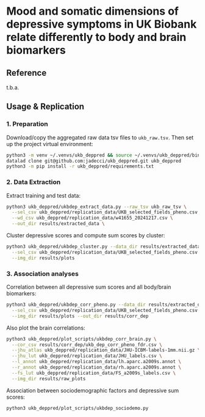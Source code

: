# Mood and somatic dimensions of depressive symptoms in UK Biobank relate differently to body and brain biomarkers

## Reference

t.b.a.

## Usage & Replication
### 1. Preparation

Download/copy the aggregated raw data tsv files to `ukb_raw.tsv`. 
Then set up the project virtual environment:

```bash
python3 -m venv ~/.venvs/ukb_deppred && source ~/.venvs/ukb_deppred/bin/activate
datalad clone git@github.com:jadecci/ukb_deppred.git ukb_deppred
python3 -m pip install -r ukb_deppred/requirements.txt
```

### 2. Data Extraction

Extract training and test data:

```bash
python3 ukb_deppred/ukbdep_extract_data.py --raw_tsv ukb_raw_tsv \
  --sel_csv ukb_deppred/replication_data/UKB_selected_fields_pheno.csv \
  --wd_csv ukb_deppred/replication_data/w41655_20241217.csv \
  --out_dir results/extracted_data \
```

Cluster depressive scores and compute sum scores by cluster:

```bash
python3 ukb_deppred/ukbdep_cluster.py --data_dir results/extracted_data \
  --sel_csv ukb_deppred/replication_data/UKB_selected_fields_pheno.csv \
  --img_dir results/plots
```

### 3. Association analyses

Correlation between all depressive sum scores and all body/brain biomarkers:

```bash
python3 ukb_deppred/ukbdep_corr_pheno.py --data_dir results/extracted_data \
  --sel_csv ukb_deppred/replication_data/UKB_selected_fields_pheno.csv \
  --img_dir results/plots --out_dir results/corr_dep
```

Also plot the brain correlations:

```bash
python3 ukb_deppred/plot_scripts/ukbdep_corr_brain.py \
  --cor_csv results/corr_dep/ukb_dep_corr_pheno_fdr.csv \
  --jhu_atlas ukb_deppred/replication_data/JHU-ICBM-labels-1mm.nii.gz \
  --jhu_lut ukb_deppred/replication_data/JHU_labels.csv \
  --l_annot ukb_deppred/replication_data/lh.aparc.a2009s.annot \
  --r_annot ukb_deppred/replication_data/rh.aparc.a2009s.annot \
  --fs_lut ukb_deppred/replication_data/FS_a2009s_labels.csv \
  --img_dir results/raw_plots
```

Association between sociodemographic factors and depressive sum scores:

```bash
python3 ukb_deppred/plot_scripts/ukbdep_sociodemo.py
```
